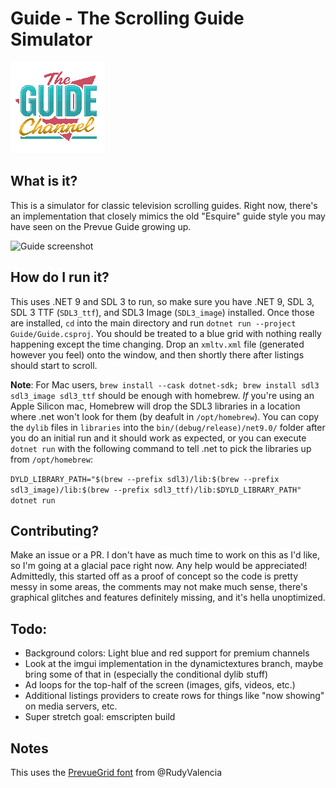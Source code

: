 # Guide - The Scrolling Guide Simulator

![The Guide Channel](/Guide/assets/images/guide-channel.png)

## What is it?
This is a simulator for classic television scrolling guides. Right now, there's an implementation that closely mimics the old "Esquire" guide style you may have seen on the Prevue Guide growing up.

![Guide screenshot](/.readme/guide.png)

## How do I run it?
This uses .NET 9 and SDL 3 to run, so make sure you have .NET 9, SDL 3, SDL 3 TTF (`SDL3_ttf`), and SDL3 Image (`SDL3_image`) installed. Once those are installed, `cd` into the main directory and run `dotnet run --project Guide/Guide.csproj`. You should be treated to a blue grid with nothing really happening except the time changing. Drop an `xmltv.xml` file (generated however you feel) onto the window, and then shortly there after listings should start to scroll.

**Note**: For Mac users, `brew install --cask dotnet-sdk; brew install sdl3 sdl3_image sdl3_ttf` should be enough with homebrew. *If* you're using an Apple Silicon mac, Homebrew will drop the SDL3 libraries in a location where .net won't look for them (by deafult in `/opt/homebrew`). You can copy the `dylib` files in `libraries` into the `bin/(debug/release)/net9.0/` folder after you do an initial run and it should work as expected, or you can execute `dotnet run` with the following command to tell .net to pick the libraries up from `/opt/homebrew`:

`DYLD_LIBRARY_PATH="$(brew --prefix sdl3)/lib:$(brew --prefix sdl3_image)/lib:$(brew --prefix sdl3_ttf)/lib:$DYLD_LIBRARY_PATH" dotnet run`

## Contributing?
Make an issue or a PR. I don't have as much time to work on this as I'd like, so I'm going at a glacial pace right now. Any help would be appreciated! Admittedly, this started off as a proof of concept so the code is pretty messy in some areas, the comments may not make much sense, there's graphical glitches and features definitely missing, and it's hella unoptimized.

## Todo:
- Background colors: Light blue and red support for premium channels
- Look at the imgui implementation in the dynamictextures branch, maybe bring some of that in (especially the conditional dylib stuff)
- Ad loops for the top-half of the screen (images, gifs, videos, etc.)
- Additional listings providers to create rows for things like "now showing" on media servers, etc.
- Super stretch goal: emscripten build

## Notes
This uses the [PrevueGrid font](https://ariweinstein.com/prevue/viewtopic.php?t=449) from @RudyValencia
